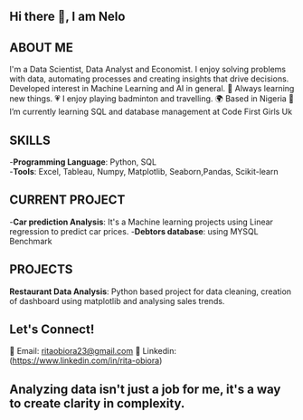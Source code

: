 ## Hi there 👋, I am Nelo 

## ABOUT ME
I'm a Data Scientist, Data Analyst and Economist. I enjoy solving problems with data, automating processes and creating insights that drive decisions. 
Developed interest in Machine Learning and AI in general. 
💞 Always learning new things. 
💗 I enjoy playing badminton and travelling.
🌍 Based in Nigeria 
 🔭 I’m currently learning SQL and database management at Code First Girls Uk

## SKILLS
 -**Programming Language**: Python, SQL  
  -**Tools**: Excel, Tableau, Numpy, Matplotlib, Seaborn,Pandas, Scikit-learn
 

## CURRENT PROJECT
-**Car prediction Analysis**: It's a Machine learning projects using Linear regression to predict car prices.
  -**Debtors database**: using MYSQL Benchmark

## PROJECTS
 **Restaurant Data Analysis**: Python based project for data cleaning, creation of dashboard using matplotlib and analysing sales trends.

## Let's Connect!
 📧 Email: ritaobiora23@gmail.com 
 🔗 Linkedin: (https://www.linkedin.com/in/rita-obiora)


## Analyzing data isn't just a job for me, it's a way to create clarity in complexity.


<!--
**NeloObiora/NeloObiora** is a ✨ _special_ ✨ repository because its `README.md` (this file) appears on your GitHub profile.

Here are some ideas to get you started:

- 🔭 I’m currently working on ...
- 🌱 I’m currently learning ...
- 👯 I’m looking to collaborate on ...
- 🤔 I’m looking for help with ...
- 💬 Ask me about ...
- 📫 How to reach me: ...
- 😄 Pronouns: ...
- ⚡ Fun fact: ...
-->
